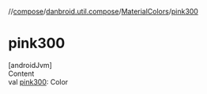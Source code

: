 //[compose](../../../index.md)/[danbroid.util.compose](../index.md)/[MaterialColors](index.md)/[pink300](pink300.md)



# pink300  
[androidJvm]  
Content  
val [pink300](pink300.md): Color  



